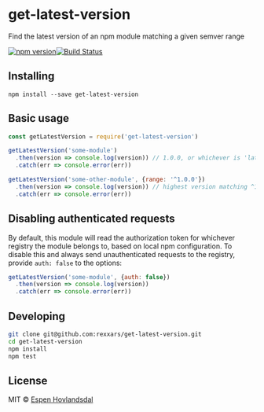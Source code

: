 # get-latest-version

Find the latest version of an npm module matching a given semver range

[![npm version](https://img.shields.io/npm/v/get-latest-version.svg?style=flat-square)](http://browsenpm.org/package/get-latest-version)[![Build Status](https://img.shields.io/travis/rexxars/get-latest-version/master.svg?style=flat-square)](https://travis-ci.org/rexxars/get-latest-version)

## Installing

```
npm install --save get-latest-version
```

## Basic usage

```js
const getLatestVersion = require('get-latest-version')

getLatestVersion('some-module')
  .then(version => console.log(version)) // 1.0.0, or whichever is 'latest'
  .catch(err => console.error(err))

getLatestVersion('some-other-module', {range: '^1.0.0'})
  .then(version => console.log(version)) // highest version matching ^1.0.0 range
  .catch(err => console.error(err))
```

## Disabling authenticated requests

By default, this module will read the authorization token for whichever registry the module belongs to, based on local npm configuration. To disable this and always send unauthenticated requests to the registry, provide `auth: false` to the options:

```js
getLatestVersion('some-module', {auth: false})
  .then(version => console.log(version))
  .catch(err => console.error(err))
```

## Developing

```bash
git clone git@github.com:rexxars/get-latest-version.git
cd get-latest-version
npm install
npm test
```

## License

MIT © [Espen Hovlandsdal](https://espen.codes/)
